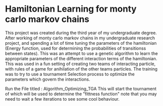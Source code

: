 # Hamiltonian Learning for monty carlo markov chains

This project was created during the third year of my undergraduate degree.
After working of monty carlo markov  chains in my undergraduate research project, and spending a 
lot of time tuning the parameters of the hamiltonian (Energy function, used for determining the probabilities
of transitionss between states).
This was an attempt to use a genetic algorithm to learn the appropriate parameters of the different
interaction terms of the hamiltonian. 
This was used in a fun setting of creating two teams of interacting particle, with rules of a game for
anihilation of the other teams particles. The training was to try to use a tournament Selection process 
to optimize the parameters which govern the interactions.


Run the File titled : Algorithm_Optimizing_TGA
This will start the tournament of which will be used to determine the "fittness function"
note that you may need to wait a few iterations to see some cool behaviour.

